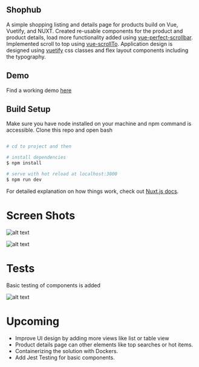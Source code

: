 ## Shophub
 A simple shopping listing and details page for products build on Vue, Vuetify, and NUXT. Created re-usable components for the product and product details, load more functionality added using [vue-perfect-scrollbar](https://www.npmjs.com/package/vue-perfect-scrollbar). Implemented scroll to top using [vue-scrollTo](https://www.npmjs.com/package/vue-scrollto). Application design is designed using [vuetify](https://vuetifyjs.com/en/) css classes and flex layout components including the typography.

## Demo

Find a working demo [here](https://mach-vue-products.firebaseapp.com/)

## Build Setup
Make sure you have node installed on your machine and npm command is accessible. Clone this repo and open bash 

```bash

# cd to project and then 

# install dependencies
$ npm install

# serve with hot reload at localhost:3000
$ npm run dev

```

For detailed explanation on how things work, check out [Nuxt.js docs](https://nuxtjs.org).

# Screen Shots

![alt text](https://user-images.githubusercontent.com/17563392/106355749-68e07100-6313-11eb-8a11-0acb01fb61db.png?raw=true)

![alt text](https://user-images.githubusercontent.com/17563392/106355787-a7762b80-6313-11eb-9e00-b3e00ac191af.png?raw=true)


# Tests

Basic testing of components is added

![alt text](https://user-images.githubusercontent.com/17563392/106513041-d810bd80-64eb-11eb-91df-8df2be62014c.png?raw=true)


# Upcoming

- Improve UI design by adding more views like list or table view
- Product details page can other elements like top searches or hot items.
- Containerizing the solution with Dockers.
- Add Jest Testing for basic components.





